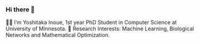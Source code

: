 ### Hi there 👋

🧑‍🎓 I’m Yoshitaka Inoue, 1st year PhD Student in Computer Science at University of Minnesota.
🤔 Research Interests: Machine Learning, Biological Networks and Mathematical Optimization.


<!--
**inoue0426/inoue0426** is a ✨ _special_ ✨ repository because its `README.md` (this file) appears on your GitHub profile.

Here are some ideas to get you started:

- 🔭 I’m currently working on ...
- 🌱 I’m currently learning ...
- 👯 I’m looking to collaborate on ...
- 🤔 I’m looking for help with ...
- 💬 Ask me about ...
- 📫 How to reach me: ...
- 😄 Pronouns: ...
- ⚡ Fun fact: ...
-->
